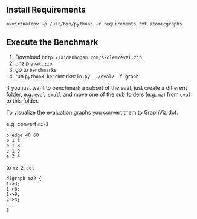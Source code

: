 
## Install Requirements

    mkvirtualenv -p /usr/bin/python3 -r requirements.txt atomicgraphs

## Execute the Benchmark

1. Download `http://aidanhogan.com/skolem/eval.zip`
2. unzip `eval.zip`
3. go to `benchmarks`
4. run `python3 benchmarkMain.py ../eval/ -f graph`

If you just want to benchmark a subset of the eval, just create a different folder, e.g. `eval-small` and move one of the sub folders (e.g. `mz`) from `eval` to this folder.

To visualize the evaluation graphs you convert them to GraphViz dot:

e.g. convert `mz-2`

```
p edge 40 60
e 1 3
e 1 8
e 1 9
e 2 4
```

to `mz-2.dot`
```
digraph mz2 {
1->3;
1->8;
1->9;
2->4;
...
}
```
